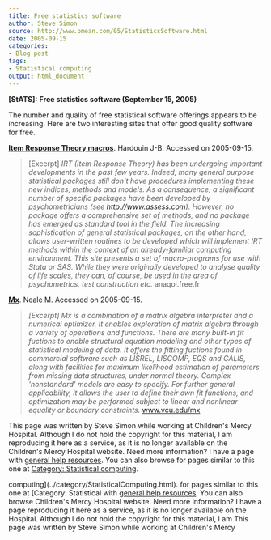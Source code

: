 ```yaml
---
title: Free statistics software
author: Steve Simon
source: http://www.pmean.com/05/StatisticsSoftware.html
date: 2005-09-15
categories:
- Blog post
tags:
- Statistical computing
output: html_document
---
```

**[StATS]:** **Free statistics software (September
15, 2005)**

The number and quality of free statistical software offerings appears to
be increasing. Here are two interesting sites that offer good quality
software for free.

**[Item Response Theory macros](http://anaqol.free.fr)**. Hardouin J-B.
Accessed on 2005-09-15.

> \[Excerpt\] *IRT (Item Response Theory) has been undergoing important
> developments in the past few years. Indeed, many general purpose
> statistical packages still don\'t have procedures implementing these
> new indices, methods and models. As a consequence, a significant
> number of specific packages have been developed by psychometricians
> (see http://www.assess.com). However, no package offers a
> comprehensive set of methods, and no package has emerged as standard
> tool in the field. The increasing sophistication of general
> statistical packages, on the other hand, allows user-written routines
> to be developed which will implement IRT methods within the context of
> an already-familiar computing environment. This site presents a set of
> macro-programs for use with Stata or SAS. While they were originally
> developed to analyse quality of life scales, they can, of course, be
> used in the area of psychometrics, test construction etc.*
> anaqol.free.fr

**[Mx](http://www.vcu.edu/mx)**. Neale M. Accessed on 2005-09-15.

> *\[Excerpt\] Mx is a combination of a matrix algebra interpreter and a
> numerical optimizer. It enables exploration of matrix algebra through
> a variety of operations and functions. There are many built-in fit
> fuctions to enable structural equation modeling and other types of
> statistical modeling of data. It offers the fitting fuctions found in
> commercial software such as LISREL, LISCOMP, EQS and CALIS, along with
> facilities for maximum likelihood estimation of parameters from
> missing data structures, under normal theory. Complex \'nonstandard\'
> models are easy to specify. For further general applicability, it
> allows the user to define their own fit functions, and optimization
> may be performed subject to linear and nonlinear equality or boundary
> constraints.* www.vcu.edu/mx

This page was written by Steve Simon while working at Children\'s Mercy
Hospital. Although I do not hold the copyright for this material, I am
reproducing it here as a service, as it is no longer available on the
Children\'s Mercy Hospital website. Need more information? I have a page
with [general help resources](../GeneralHelp.html). You can also browse
for pages similar to this one at [Category: Statistical
computing](../category/StatisticalComputing.html).
<!---More--->
computing](../category/StatisticalComputing.html).
for pages similar to this one at [Category: Statistical
with [general help resources](../GeneralHelp.html). You can also browse
Children\'s Mercy Hospital website. Need more information? I have a page
reproducing it here as a service, as it is no longer available on the
Hospital. Although I do not hold the copyright for this material, I am
This page was written by Steve Simon while working at Children\'s Mercy

<!---Do not use
**[StATS]:** **Free statistics software (September
This page was written by Steve Simon while working at Children\'s Mercy
Hospital. Although I do not hold the copyright for this material, I am
reproducing it here as a service, as it is no longer available on the
Children\'s Mercy Hospital website. Need more information? I have a page
with [general help resources](../GeneralHelp.html). You can also browse
for pages similar to this one at [Category: Statistical
computing](../category/StatisticalComputing.html).
--->

